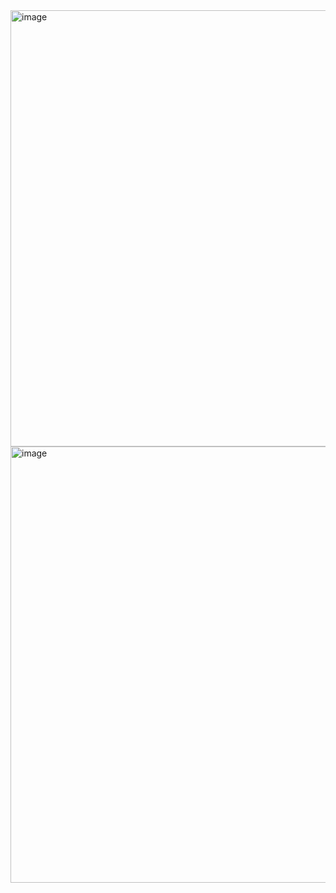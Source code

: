 <img width="1291" height="698" alt="image" src="https://github.com/user-attachments/assets/99c6b282-20ee-409b-9041-a27da30ab6fd" />
<img width="1291" height="698" alt="image" src="https://github.com/user-attachments/assets/0b3a80b4-2790-43c4-b4d2-30ceb323c464" />
